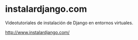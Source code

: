 # instalardjango.com

Videotutoriales de instalación de Django en entornos virtuales.

http://www.instalardjango.com/
